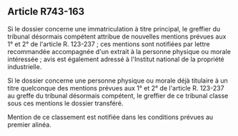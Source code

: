 Article R743-163
----
Si le dossier concerne une immatriculation à titre principal, le greffier du
tribunal désormais compétent attribue de nouvelles mentions prévues aux 1° et 2°
de l'article R. 123-237 ; ces mentions sont notifiées par lettre recommandée
accompagnée d'un extrait à la personne physique ou morale intéressée ; avis est
également adressé à l'Institut national de la propriété industrielle.

Si le dossier concerne une personne physique ou morale déjà titulaire à un titre
quelconque des mentions prévues aux 1° et 2° de l'article R. 123-237 au greffe
du tribunal désormais compétent, le greffier de ce tribunal classe sous ces
mentions le dossier transféré.

Mention de ce classement est notifiée dans les conditions prévues au premier
alinéa.
